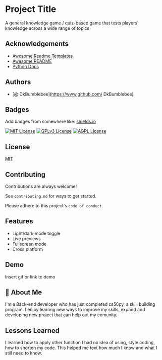 # Project Title

A general knowledge game / quiz-based game that tests players' knowledge across a wide range of topics

## Acknowledgements

 - [Awesome Readme Templates](https://awesomeopensource.com/project/elangosundar/awesome-README-templates)
 - [Awesome README](https://github.com/matiassingers/awesome-readme)
 - [Python Docs](https://docs.python.org/3.14/library/)
 


## Authors

- [@ DkBumblebee](https://www.github.com/ DkBumblebee)


## Badges

Add badges from somewhere like: [shields.io](https://shields.io/)

[![MIT License](https://img.shields.io/badge/License-MIT-green.svg)](https://choosealicense.com/licenses/mit/)
[![GPLv3 License](https://img.shields.io/badge/License-GPL%20v3-yellow.svg)](https://opensource.org/licenses/)
[![AGPL License](https://img.shields.io/badge/license-AGPL-blue.svg)](http://www.gnu.org/licenses/agpl-3.0)


## License

[MIT](https://choosealicense.com/licenses/mit/)


## Contributing

Contributions are always welcome!

See `contributing.md` for ways to get started.

Please adhere to this project's `code of conduct`.


## Features

- Light/dark mode toggle
- Live previews
- Fullscreen mode
- Cross platform


## Demo

Insert gif or link to demo


## 🚀 About Me
I'm a Back-end developer who has just completed cs50py, a skill building program.
I enjoy learnng new ways to improve my skills, expand and developing new project that can help out my comunity.


## Lessons Learned

I learned how to apply other function I had no idea of using, style coding, how to shorten my code. This helped me text how much I know and what I still need to know.

